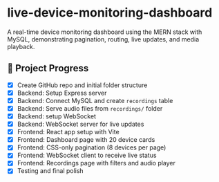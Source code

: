 # live-device-monitoring-dashboard
A real-time device monitoring dashboard using the MERN stack with MySQL, demonstrating pagination, routing, live updates, and media playback.

## 🚧 Project Progress

- [x] Create GitHub repo and initial folder structure
- [x] Backend: Setup Express server
- [x] Backend: Connect MySQL and create `recordings` table
- [x] Backend: Serve audio files from `recordings/` folder
- [x] Backend: setup WebSocket 
- [x] Backend: WebSocket server for live updates
- [x] Frontend: React app setup with Vite
- [x] Frontend: Dashboard page with 20 device cards
- [x] Frontend: CSS-only pagination (8 devices per page)
- [x] Frontend: WebSocket client to receive live status
- [x] Frontend: Recordings page with filters and audio player
- [x] Testing and final polish
